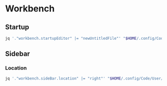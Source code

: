 # Workbench

## Startup

```sh
jq '."workbench.startupEditor" |= "newUntitledFile"' "$HOME/.config/Code/User/settings.json" | sponge "$HOME/.config/Code/User/settings.json"
```

## Sidebar

### Location

```sh
jq '."workbench.sideBar.location" |= "right"' "$HOME/.config/Code/User/settings.json" | sponge "$HOME/.config/Code/User/settings.json"
```
